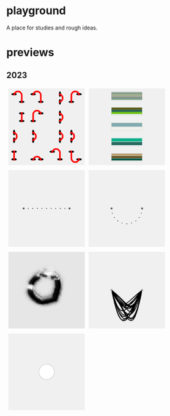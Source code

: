 # playground
A place for studies and rough ideas.  
# previews  
## 2023
<div style='display: flex; flex-wrap: wrap;'><a href='2301/'><img src='2301//outputs/01.png' height='200' width='200' style='margin: 
5px;'></a><a href='2302/'><img src='2302//outputs/01.png' height='200' width='200' style='margin: 
5px;'></a><a href='2303/'><img src='2303//outputs/01.png' height='200' width='200' style='margin: 
5px;'></a><a href='2304/'><img src='2304//outputs/01.png' height='200' width='200' style='margin: 
5px;'></a><a href='2305/'><img src='2305//outputs/01.png' height='200' width='200' style='margin: 
5px;'></a><a href='2306/'><img src='2306//outputs/01.png' height='200' width='200' style='margin: 
5px;'></a><a href='empty-example/'><img src='empty-example//outputs/01.png' height='200' width='200' style='margin: 
5px;'></a></div>
